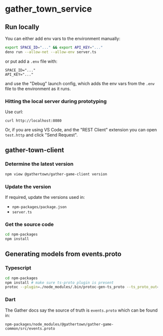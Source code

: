 # gather_town_service

## Run locally

You can either add env vars to the environment manually:

```sh
export SPACE_ID="..." && export API_KEY="..."
deno run --allow-net --allow-env server.ts
```

or put add a `.env` file with:

```.env
SPACE_ID="..."
API_KEY="..."
```

and use the "Debug" launch config, which adds the env vars from the `.env` file to the environment as it runs.

### Hitting the local server during prototyping

Use curl:

`curl http://localhost:8080`

Or, if you are using VS Code, and the "REST Client" extension
you can open `test.http` and click "Send Request".

## gather-town-client

### Determine the latest version

```sh
npm view @gathertown/gather-game-client version
```

### Update the version

If required, update the versions used in:

- `npm-packages/package.json`
- `server.ts`

### Get the source code

```sh
cd npm-packages
npm install
```

## Generating models from events.proto

### Typescript

```sh
cd npm-packages
npm install # make sure ts-proto plugin is present
protoc --plugin=./node_modules/.bin/protoc-gen-ts_proto --ts_proto_out=../ts_proto_out ./node_modules/@gathertown/gather-game-common/src/events.proto
```

### Dart

The Gather docs say the source of truth is `events.proto` which can be found in:

`npm-packages/node_modules/@gathertown/gather-game-common/src/events.proto`
